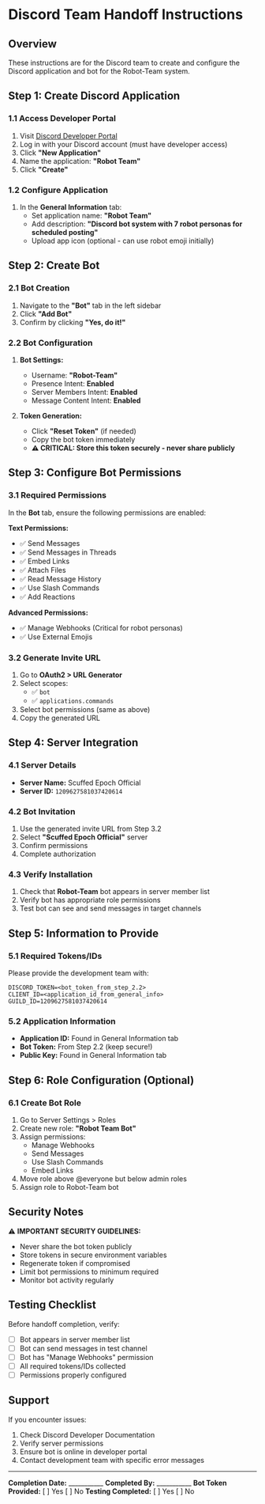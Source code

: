 # Discord Team Handoff Instructions

## Overview
These instructions are for the Discord team to create and configure the Discord application and bot for the Robot-Team system.

## Step 1: Create Discord Application

### 1.1 Access Developer Portal
1. Visit [Discord Developer Portal](https://discord.com/developers/applications)
2. Log in with your Discord account (must have developer access)
3. Click **"New Application"**
4. Name the application: **"Robot Team"**
5. Click **"Create"**

### 1.2 Configure Application
1. In the **General Information** tab:
   - Set application name: **"Robot Team"**
   - Add description: **"Discord bot system with 7 robot personas for scheduled posting"**
   - Upload app icon (optional - can use robot emoji initially)

## Step 2: Create Bot

### 2.1 Bot Creation
1. Navigate to the **"Bot"** tab in the left sidebar
2. Click **"Add Bot"**
3. Confirm by clicking **"Yes, do it!"**

### 2.2 Bot Configuration
1. **Bot Settings:**
   - Username: **"Robot-Team"**
   - Presence Intent: **Enabled**
   - Server Members Intent: **Enabled** 
   - Message Content Intent: **Enabled**

2. **Token Generation:**
   - Click **"Reset Token"** (if needed)
   - Copy the bot token immediately
   - **⚠️ CRITICAL: Store this token securely - never share publicly**

## Step 3: Configure Bot Permissions

### 3.1 Required Permissions
In the **Bot** tab, ensure the following permissions are enabled:

**Text Permissions:**
- ✅ Send Messages
- ✅ Send Messages in Threads  
- ✅ Embed Links
- ✅ Attach Files
- ✅ Read Message History
- ✅ Use Slash Commands
- ✅ Add Reactions

**Advanced Permissions:**
- ✅ Manage Webhooks (Critical for robot personas)
- ✅ Use External Emojis

### 3.2 Generate Invite URL
1. Go to **OAuth2 > URL Generator**
2. Select scopes:
   - ✅ `bot`
   - ✅ `applications.commands`
3. Select bot permissions (same as above)
4. Copy the generated URL

## Step 4: Server Integration

### 4.1 Server Details
- **Server Name:** Scuffed Epoch Official
- **Server ID:** `1209627581037420614`

### 4.2 Bot Invitation
1. Use the generated invite URL from Step 3.2
2. Select **"Scuffed Epoch Official"** server
3. Confirm permissions
4. Complete authorization

### 4.3 Verify Installation
1. Check that **Robot-Team** bot appears in server member list
2. Verify bot has appropriate role permissions
3. Test bot can see and send messages in target channels

## Step 5: Information to Provide

### 5.1 Required Tokens/IDs
Please provide the development team with:

```
DISCORD_TOKEN=<bot_token_from_step_2.2>
CLIENT_ID=<application_id_from_general_info>
GUILD_ID=1209627581037420614
```

### 5.2 Application Information
- **Application ID:** Found in General Information tab
- **Bot Token:** From Step 2.2 (keep secure!)
- **Public Key:** Found in General Information tab

## Step 6: Role Configuration (Optional)

### 6.1 Create Bot Role
1. Go to Server Settings > Roles
2. Create new role: **"Robot Team Bot"**
3. Assign permissions:
   - Manage Webhooks
   - Send Messages
   - Use Slash Commands
   - Embed Links
4. Move role above @everyone but below admin roles
5. Assign role to Robot-Team bot

## Security Notes

⚠️ **IMPORTANT SECURITY GUIDELINES:**
- Never share the bot token publicly
- Store tokens in secure environment variables
- Regenerate token if compromised
- Limit bot permissions to minimum required
- Monitor bot activity regularly

## Testing Checklist

Before handoff completion, verify:
- [ ] Bot appears in server member list
- [ ] Bot can send messages in test channel
- [ ] Bot has "Manage Webhooks" permission
- [ ] All required tokens/IDs collected
- [ ] Permissions properly configured

## Support

If you encounter issues:
1. Check Discord Developer Documentation
2. Verify server permissions
3. Ensure bot is online in developer portal
4. Contact development team with specific error messages

---

**Completion Date:** ___________
**Completed By:** ___________
**Bot Token Provided:** [ ] Yes [ ] No
**Testing Completed:** [ ] Yes [ ] No
